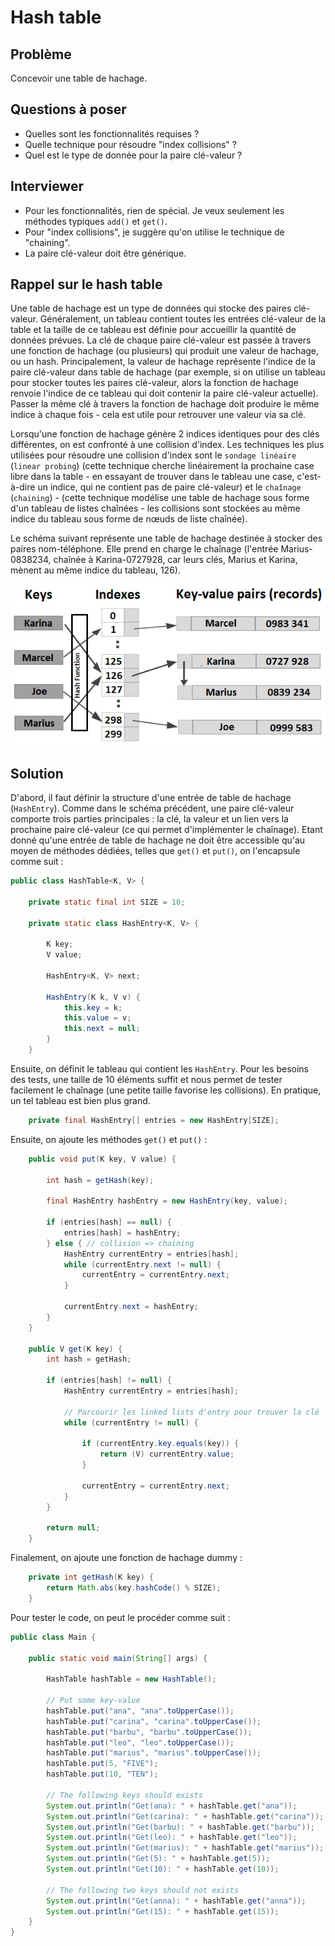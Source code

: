 # Hash table

## Problème

Concevoir une table de hachage.

## Questions à poser

- Quelles sont les fonctionnalités requises ?
- Quelle technique pour résoudre "index collisions" ?
- Quel est le type de donnée pour la paire clé-valeur ?

## Interviewer

- Pour les fonctionnalités, rien de spécial. Je veux seulement les méthodes typiques `add()` et `get()`.
- Pour "index collisions", je suggère qu'on utilise le technique de "chaining".
- La paire clé-valeur doit être générique.

## Rappel sur le hash table

Une table de hachage est un type de données qui stocke des paires clé-valeur. Généralement, un tableau contient toutes
les entrées clé-valeur de la table et la taille de ce tableau est définie pour accueillir la quantité de données prévues.
La clé de chaque paire clé-valeur est passée à travers une fonction de hachage (ou plusieurs) qui produit une valeur de
hachage, ou un hash. Principalement, la valeur de hachage représente l'indice de la paire clé-valeur dans table de
hachage (par exemple, si on utilise un tableau pour stocker toutes les paires clé-valeur, alors la fonction de hachage
renvoie l'indice de ce tableau qui doit contenir la paire clé-valeur actuelle). Passer la même clé à travers la fonction
de hachage doit produire le même indice à chaque fois - cela est utile pour retrouver une valeur via sa clé.

Lorsqu'une fonction de hachage génère 2 indices identiques pour des clés différentes, on est confronté à une collision
d'index.
Les techniques les plus utilisées pour résoudre une collision d'index sont le `sondage linéaire` (`linear probing`) (cette
technique cherche linéairement la prochaine case libre dans la table - en essayant de trouver dans le tableau une case,
c'est-à-dire un indice, qui ne contient pas de paire clé-valeur) et le `chaînage` (`chaining`) - (cette technique
modélise une table de hachage sous forme d'un tableau de listes chaînées - les collisions sont stockées au même indice
du tableau sous forme de nœuds de liste chaînée).

Le schéma suivant représente une table de hachage destinée à stocker des paires nom-téléphone.
Elle prend en charge le chaînage (l'entrée Marius-0838234, chaînée à Karina-0727928, car leurs clés, Marius et Karina,
mènent au même indice du tableau, 126).

![hash-table-1.png](../img/hash-table-1.png)

## Solution

D'abord, il faut définir la structure d'une entrée de table de hachage (`HashEntry`).
Comme dans le schéma précédent, une paire clé-valeur comporte trois parties principales : la clé, la valeur et un lien
vers la prochaine paire clé-valeur (ce qui permet d'implémenter le chaînage).
Etant donné qu'une entrée de table de hachage ne doit être accessible qu'au moyen de méthodes dédiées, telles que `get()`
et `put()`, on l'encapsule comme suit :

```java
public class HashTable<K, V> {

    private static final int SIZE = 10;

    private static class HashEntry<K, V> {

        K key;
        V value;

        HashEntry<K, V> next;

        HashEntry(K k, V v) {
            this.key = k;
            this.value = v;
            this.next = null;
        }
    }
```

Ensuite, on définit le tableau qui contient les `HashEntry`.
Pour les besoins des tests, une taille de 10 éléments suffit et nous permet de tester facilement le chaînage
(une petite taille favorise les collisions).
En pratique, un tel tableau est bien plus grand.

```java
    private final HashEntry[] entries = new HashEntry[SIZE];
```

Ensuite, on ajoute les méthodes `get()` et `put()` :

```java
    public void put(K key, V value) {

        int hash = getHash(key);
    
        final HashEntry hashEntry = new HashEntry(key, value);
    
        if (entries[hash] == null) {
            entries[hash] = hashEntry;
        } else { // collision => chaining
            HashEntry currentEntry = entries[hash];
            while (currentEntry.next != null) {
                currentEntry = currentEntry.next;
            }
    
            currentEntry.next = hashEntry;
        }
    }
        
    public V get(K key) {
        int hash = getHash;

        if (entries[hash] != null) {
            HashEntry currentEntry = entries[hash];
            
            // Parcourir les linked lists d'entry pour trouver la clé 'key'
            while (currentEntry != null) {
                
                if (currentEntry.key.equals(key)) {
                    return (V) currentEntry.value;
                }
                
                currentEntry = currentEntry.next;
            }
        }

        return null;
    }    
```

Finalement, on ajoute une fonction de hachage dummy :

```java
    private int getHash(K key) {
        return Math.abs(key.hashCode() % SIZE);
    }
```

Pour tester le code, on peut le procéder comme suit :

```java
public class Main {

    public static void main(String[] args) {

        HashTable hashTable = new HashTable();

        // Put some key-value
        hashTable.put("ana", "ana".toUpperCase());
        hashTable.put("carina", "carina".toUpperCase());
        hashTable.put("barbu", "barbu".toUpperCase());
        hashTable.put("leo", "leo".toUpperCase());
        hashTable.put("marius", "marius".toUpperCase());
        hashTable.put(5, "FIVE");
        hashTable.put(10, "TEN");

        // The following keys should exists
        System.out.println("Get(ana): " + hashTable.get("ana"));        
        System.out.println("Get(carina): " + hashTable.get("carina"));
        System.out.println("Get(barbu): " + hashTable.get("barbu"));
        System.out.println("Get(leo): " + hashTable.get("leo"));
        System.out.println("Get(marius): " + hashTable.get("marius"));
        System.out.println("Get(5): " + hashTable.get(5));
        System.out.println("Get(10): " + hashTable.get(10));
        
        // The following two keys should not exists
        System.out.println("Get(anna): " + hashTable.get("anna"));
        System.out.println("Get(15): " + hashTable.get(15));               
    }
}
```

























